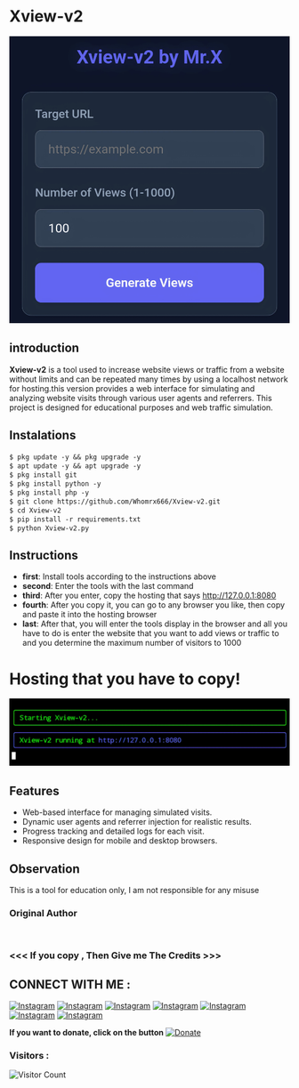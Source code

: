 # Xview-v2 
![Xview-v2 preview](Xview-v2.jpg)

## introduction
**Xview-v2** is a tool used to increase website views or traffic from a website without limits and can be repeated many times by using a localhost network for hosting.this version provides a web interface for simulating and analyzing website visits through various user agents and referrers. This project is designed for educational purposes and web traffic simulation.

## Instalations
```
$ pkg update -y && pkg upgrade -y
$ apt update -y && apt upgrade -y
$ pkg install git
$ pkg install python -y
$ pkg install php -y
$ git clone https://github.com/Whomrx666/Xview-v2.git
$ cd Xview-v2 
$ pip install -r requirements.txt
$ python Xview-v2.py
```

## Instructions
- **first**: Install tools according to the instructions above
- **second**: Enter the tools with the last command
- **third**: After you enter, copy the hosting that says http://127.0.0.1:8080
- **fourth**: After you copy it, you can go to any browser you like, then copy and paste it into the hosting browser
- **last**: After that, you will enter the tools display in the browser and all you have to do is enter the website that you want to add views or traffic to and you determine the maximum number of visitors to 1000

# Hosting that you have to copy!

<img src="https://github.com/Whomrx666/Xview-v2/blob/main/hosting.jpg">

## Features

- Web-based interface for managing simulated visits.
- Dynamic user agents and referrer injection for realistic results.
- Progress tracking and detailed logs for each visit.
- Responsive design for mobile and desktop browsers.

## Observation
This is a tool for education only, I am not responsible for any misuse
### Original Author
<a href="https://github.com/Whomrx666"><img src="https://img.shields.io/badge/Original-Author-brightgreen.svg" alt=""/></a>

### <<< If you copy , Then Give me The Credits >>>

## CONNECT WITH ME :

[![Instagram](https://img.shields.io/badge/WEBSITE-VISIT-yellow?style=for-the-badge&logo=blogger)](https://whomrxhackers.blogspot.com/)
[![Instagram](https://img.shields.io/badge/TWITTER-FOLLOW-red?style=for-the-badge&logo=x)](https://twitter.com/whomrx666)
[![Instagram](https://img.shields.io/badge/YOUTUBE-SUBSCRIBE-red?style=for-the-badge&logo=youtube)](https://youtube.com/@whomrx666)
[![Instagram](https://img.shields.io/badge/FACEBOOK-LIKE-red?style=for-the-badge&logo=facebook)](https://facebook.com/https://www.facebook.com/whomrx.666)
[![Instagram](https://img.shields.io/badge/TELEGRAM-CONNECT-red?style=for-the-badge&logo=telegram)](https://t.me/@Whomr_X)
[![Instagram](https://img.shields.io/badge/GMAIL-CONTACT-red?style=for-the-badge&logo=gmail)](mailto:whomrx666@gmail.com)
[![Instagram](https://img.shields.io/badge/TIKTOK-FOLLOW-red?style=for-the-badge&logo=tiktok)](https://www.tiktok.com/@whomr.x)

**If you want to donate, click on the button**
<a href="https://saweria.co/whomrx"><img title="Donate" src="https://img.shields.io/badge/Donate-Xview v2-yellow?style=for-the-badge&logo=github"></a>

### Visitors :
![Visitor Count](https://profile-counter.glitch.me/Whomrx666/count.svg)